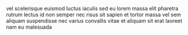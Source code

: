 vel scelerisque euismod luctus iaculis sed eu lorem massa elit pharetra rutrum
lectus id non semper nec risus sit sapien et tortor massa vel sem aliquam
suspendisse nec varius convallis vitae et aliquam sit erat laoreet nam eu
malesuada